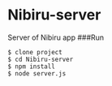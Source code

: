 # Nibiru-server
Server of Nibiru app
###Run
```shell
$ clone project
$ cd Nibiru-server
$ npm install 
$ node server.js
```
